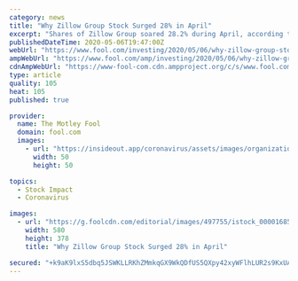 ```yaml
---
category: news
title: "Why Zillow Group Stock Surged 28% in April"
excerpt: "Shares of Zillow Group soared 28.2% during April, according to data from S&P Global Market Intelligence. That was enough to send the stock from about $34 per share"
publishedDateTime: 2020-05-06T19:47:00Z
webUrl: "https://www.fool.com/investing/2020/05/06/why-zillow-group-stock-surged-28-in-april.aspx"
ampWebUrl: "https://www.fool.com/amp/investing/2020/05/06/why-zillow-group-stock-surged-28-in-april.aspx"
cdnAmpWebUrl: "https://www-fool-com.cdn.ampproject.org/c/s/www.fool.com/amp/investing/2020/05/06/why-zillow-group-stock-surged-28-in-april.aspx"
type: article
quality: 105
heat: 105
published: true

provider:
  name: The Motley Fool
  domain: fool.com
  images:
    - url: "https://insideout.app/coronavirus/assets/images/organizations/fool.com-50x50.jpg"
      width: 50
      height: 50

topics:
  - Stock Impact
  - Coronavirus

images:
  - url: "https://g.foolcdn.com/editorial/images/497755/istock_000016851885_large_large.jpg"
    width: 580
    height: 378
    title: "Why Zillow Group Stock Surged 28% in April"

secured: "+k9aK9lxS5dbq5JSWKLLRKhZMmkqGX9WkQDfUS5QXpy42xyWFlhLUR2s9KxUAzYeKlgBmQISc0TbKUMK1SItCDGM524iVvOx/HQn6SpOkIERIX0TykE7QOZBL9zPhQh8gxWfrc2iGuvrnYWznrasaP7X3wY3b2Y2fzAWiBzZvMJ7zF4cP/hPdHztO2DB/rnNQ4rxEYHg6S5UPmbUhuVj5yT3wIgZ3jq/OFjki4AdL6OmfgflsSpvVMXCxUMaDhEmigqi3yCG7D22TbSnbe7Kn7P/5VBPji5BC/6spoUMgrQZj9S8EO7FjQ/oFskyRvfh;YLir8ceowwsSs96N24hqCw=="
---
```


